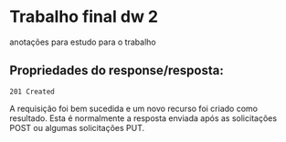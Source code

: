 # Trabalho final dw 2
anotações para estudo para o trabalho

## Propriedades do response/resposta:


```201 Created```

A requisição foi bem sucedida e um novo recurso foi criado como resultado. Esta é normalmente a resposta enviada após as solicitações POST ou algumas solicitações PUT.

